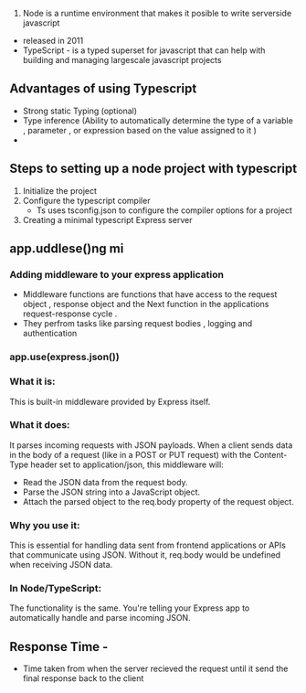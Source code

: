 1. Node is a runtime environment that makes it posible  to write serverside javascript 
-  released in 2011
- TypeScript - is a typed superset for javascript that can help with building and managing largescale javascript projects 

## Advantages of using Typescript 
- Strong static Typing (optional)
- Type inference  (Ability to automatically determine the type of a variable , parameter , or expression based on the value assigned to it  )
- 

## Steps to setting up a node project with typescript 
1. Initialize the project 
2. Configure  the typescript compiler 
   - Ts uses tsconfig.json to configure the compiler options for a project 
3. Creating a minimal typescript Express server 


## app.uddlese()ng mi
### Adding middleware to your express application 

- Middleware functions are functions that have access to the request object , response object and the Next function in the applications request-response cycle . 
- They perfrom tasks like parsing request bodies , logging and authentication 


### app.use(express.json())


### What it is: 
This is built-in middleware provided by Express itself.
###  What it does:
 It parses incoming requests with JSON payloads. When a client sends data in the body of a request (like in a POST or PUT request) with the Content-Type header set to application/json, this middleware will:

- Read the JSON data from the request body.
- Parse the JSON string into a JavaScript object.
- Attach the parsed object to the req.body property of the request object.


### Why you use it:
 This is essential for handling data sent from frontend applications or APIs that communicate using JSON. Without it, req.body would be undefined when receiving JSON data.
### In Node/TypeScript: 
The functionality is the same. You're telling your Express app to automatically handle and parse incoming JSON.

## Response Time -
-  Time taken from when the server recieved the request until it send the final response back to the client